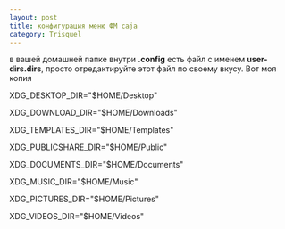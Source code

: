 ```yaml
---
layout: post
title: конфигурация меню ФМ caja
category: Trisquel
---
```


в вашей домашней папке внутри **.config** есть файл с именем **user-dirs.dirs**, просто отредактируйте этот файл по своему вкусу. Вот моя копия

XDG_DESKTOP_DIR="$HOME/Desktop"

XDG_DOWNLOAD_DIR="$HOME/Downloads"

XDG_TEMPLATES_DIR="$HOME/Templates"

XDG_PUBLICSHARE_DIR="$HOME/Public"

XDG_DOCUMENTS_DIR="$HOME/Documents"

XDG_MUSIC_DIR="$HOME/Music"

XDG_PICTURES_DIR="$HOME/Pictures"

XDG_VIDEOS_DIR="$HOME/Videos"


